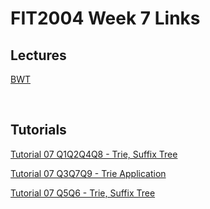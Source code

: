 # FIT2004 Week 7 Links

## Lectures
[BWT](https://youtu.be/izDuagJ-UB8)

<br>

## Tutorials
[Tutorial 07 Q1Q2Q4Q8 - Trie, Suffix Tree](https://youtu.be/c44RXxqabrA)

[Tutorial 07 Q3Q7Q9 - Trie Application](https://youtu.be/0oD2Ar1bxbE)

[Tutorial 07 Q5Q6 - Trie, Suffix Tree](https://youtu.be/bmhcchog-Pk)